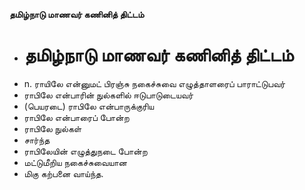 **தமிழ்நாடு மாணவர் கணினித் திட்டம்**
- # தமிழ்நாடு மாணவர் கணினித் திட்டம்
- n. ராயிலே என்னுமட் பிரஞ்சு நகைச்சுவை எழுத்தாளரைப் பாராட்டுபவர்
- ராபிலே என்பாரின் நுல்களில் ஈடுபாடுடையவர்
- (பெயரடை) ராபிலே என்பாருக்குரிய
- ராபிலே என்பாரைப் போன்ற
- ராபிலே நுல்கள்
- சார்ந்த
- ராபிலேயின் எழுத்துநடை போன்ற
- மட்டுமீறிய நகைச்சுவையான
- மிகு கற்பனை வாய்ந்த.

